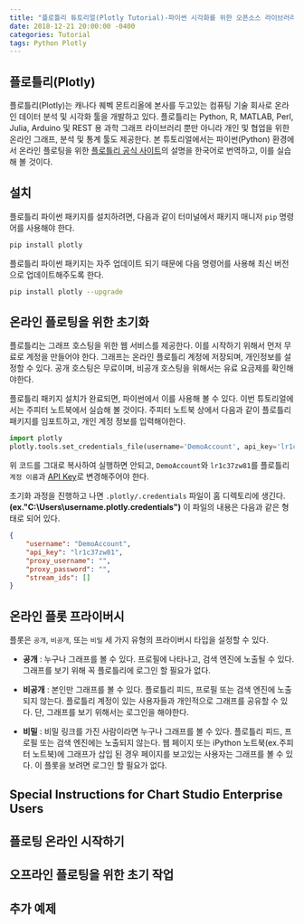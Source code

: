```yaml
---
title: "플로틀리 튜토리얼(Plotly Tutorial)-파이썬 시각화를 위한 오픈소스 라이브러리"
date: 2018-12-21 20:00:00 -0400
categories: Tutorial
tags: Python Plotly
---
```

## 플로틀리(Plotly)

플로틀리(Plotly)는 캐나다 퀘벡 몬트리올에 본사를 두고있는 컴퓨팅 기술 회사로 온라인 데이터 분석 및 시각화 툴을 개발하고 있다. 플로틀리는 Python, R, MATLAB, Perl, Julia, Arduino 및 REST 용 과학 그래프 라이브러리 뿐만 아니라 개인 및 협업을 위한 온라인 그래프, 분석 및 통계 툴도 제공한다. 본 튜토리얼에서는 파이썬(Python) 환경에서 온라인 플로팅을 위한 [플로틀리 공식 사이트](https://plot.ly/python/getting-started/#initialization-for-online-plotting)의 설명을 한국어로 번역하고, 이를 실습해 볼 것이다.


## 설치

플로틀리 파이썬 패키지를 설치하려면, 다음과 같이 터미널에서 패키지 매니저 ```pip``` 명령어를 사용해야 한다.

```bash
pip install plotly
```

플로틀리 파이썬 패키지는 자주 업데이트 되기 때문에 다음 명령어를 사용해 최신 버전으로 업데이트해주도록 한다.

```bash
pip install plotly --upgrade
```


## 온라인 플로팅을 위한 초기화

플로틀리는 그래프 호스팅을 위한 웹 서비스를 제공한다. 이를 시작하기 위해서 먼저 무료로 계정을 만들어야 한다. 그래프는 온라인 플로틀리 계정에 저장되며, 개인정보를 설정할 수 있다. 공개 호스팅은 무료이며, 비공개 호스팅을 위해서는 유료 요금제를 확인해야한다.

플로틀리 패키지 설치가 완료되면, 파이썬에서 이를 사용해 볼 수 있다. 이번 튜토리얼에서는 주피터 노트북에서 실습해 볼 것이다. 주피터 노트북 상에서 다음과 같이 플로틀리 패키지를 임포트하고, 개인 계정 정보를 입력해야한다.

```python
import plotly
plotly.tools.set_credentials_file(username='DemoAccount', api_key='lr1c37zw81')
```

위 코드를 그대로 복사하여 실행하면 안되고, ```DemoAccount```와 ```lr1c37zw81```를 플로틀리 ```계정 이름```과 [API Key](https://plot.ly/settings/api#/)로 변경해주어야 한다.

초기화 과정을 진행하고 나면 ```.plotly/.credentials``` 파일이 홈 디렉토리에 생긴다.**(ex."C:\Users\username\.plotly\.credentials")** 이 파일의 내용은 다음과 같은 형태로 되어 있다.

```json
{
    "username": "DemoAccount",
    "api_key": "lr1c37zw81",
    "proxy_username": "",
    "proxy_password": "",
    "stream_ids": []
}
```


## 온라인 플롯 프라이버시

플롯은 ```공개```, ```비공개```, 또는 ```비밀``` 세 가지 유형의 프라이버시 타입을 설정할 수 있다.

* **공개** : 누구나 그래프를 볼 수 있다. 프로필에 나타나고, 검색 엔진에 노출될 수 있다. 그래프를 보기 위해 꼭 플로틀리에 로그인 할 필요가 없다.

* **비공개** : 본인만 그래프를 볼 수 있다. 플로틀리 피드, 프로필 또는 검색 엔진에 노출되지 않는다. 플로틀리 계정이 있는 사용자들과 개인적으로 그래프를 공유할 수 있다. 단, 그래프를 보기 위해서는 로그인을 해야한다.

* **비밀** : 비밀 링크를 가진 사람이라면 누구나 그래프를 볼 수 있다. 플로틀리 피드, 프로필 또는 검색 엔진에는 노출되지 않는다. 웹 페이지 또는 iPython 노트북(ex.주피터 노트북)에 그래프가 삽입 된 경우 페이지를 보고있는 사용자는 그래프를 볼 수 있다. 이 플롯을 보려면 로그인 할 필요가 없다.

## Special Instructions for Chart Studio Enterprise Users




## 플로팅 온라인 시작하기




## 오프라인 플로팅을 위한 초기 작업




## 추가 예제
